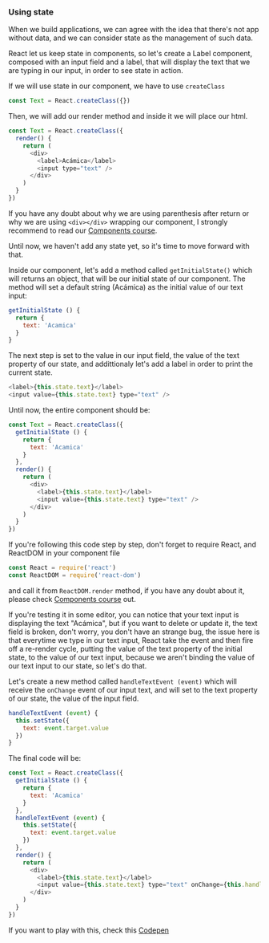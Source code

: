 ### Using state

When we build applications, we can agree with the idea that there's not app without data, and we can consider state as the management of such data.

React let us keep state in components, so let's create a Label component, composed with an input field and a label, that will display the text that we are typing in our input, in order to see state in action.

If we will use state in our component, we have to use ```createClass```

```javascript
const Text = React.createClass({})
```

Then, we will add our render method and inside it we will place our html.

```javascript
const Text = React.createClass({  
  render() {
    return ( 
      <div>
        <label>Acámica</label>
        <input type="text" />
      </div>
    )
  }
})
```


If you have any doubt about why we are using parenthesis after return or why we are using ```<div></div>``` wrapping our component, I strongly recommend to read our [Components course](https://www.acamica.com/lesson/3926/content).

Until now, we haven't add any state yet, so it's time to move forward with that.

Inside our component, let's add a method called ```getInitialState()``` which will returns an object, that will be our initial state of our component. The method will set a default string (Acámica) as the initial value of our text input:

```javascript
getInitialState () {
  return {
    text: 'Acamica'
  }
}
```

The next step is set to the value in our input field, the value of the text property of our state, and addittionaly let's add a label in order to print the current state.
```javascript
<label>{this.state.text}</label>
<input value={this.state.text} type="text" />
```

Until now, the entire component should be:

```javascript
const Text = React.createClass({
  getInitialState () {
    return {
      text: 'Acamica'
    }
  },  
  render() {
    return ( 
      <div>
        <label>{this.state.text}</label>
        <input value={this.state.text} type="text" />
      </div>
    )
  }
})  

``` 

If you're following this code step by step, don't forget to require React, and ReactDOM in your component file
```javascript
const React = require('react')
const ReactDOM = require('react-dom')
``` 

and call it from ```ReactDOM.render``` method, if you have any doubt about it, please check [Components course](https://www.acamica.com/lesson/3926/content) out.

If you're testing it in some editor, you can notice that your text input is displaying the text "Acámica", but if you want to delete or update it, the text field is broken, don't worry, you don't have an strange bug, the issue here is that everytime we type in our text input, React take the event and then fire off a re-render cycle, putting the value of the text property of the initial state, to the value of our text input, because we aren't binding the value of our text input to our state, so let's do that.

Let's create a new method called ```handleTextEvent (event)``` which will receive the ```onChange``` event of our input text, and will set to the text property of our state, the value of the input field.

```javascript 
handleTextEvent (event) {
  this.setState({
    text: event.target.value
  })
}
```

The final code will be:

```javascript
const Text = React.createClass({
  getInitialState () {
    return {
      text: 'Acamica'
    }
  },
  handleTextEvent (event) {
    this.setState({
      text: event.target.value
    })
  },
  render() {
    return ( 
      <div>
        <label>{this.state.text}</label>
        <input value={this.state.text} type="text" onChange={this.handleTextEvent} />
      </div>
    )
  }
})
``` 

If you want to play with this, check this [Codepen](http://codepen.io/andresfortinero/pen/VjGQqB)



